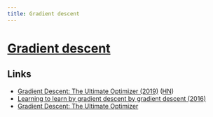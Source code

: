 ```yaml
---
title: Gradient descent
---
```


# [Gradient descent](https://en.wikipedia.org/wiki/Gradient_descent)

## Links

- [Gradient Descent: The Ultimate Optimizer (2019)](https://arxiv.org/abs/1909.13371) ([HN](https://news.ycombinator.com/item?id=21141761))
- [Learning to learn by gradient descent by gradient descent (2016)](https://arxiv.org/abs/1606.04474)
- [Gradient Descent: The Ultimate Optimizer](https://github.com/kach/gradient-descent-the-ultimate-optimizer)
